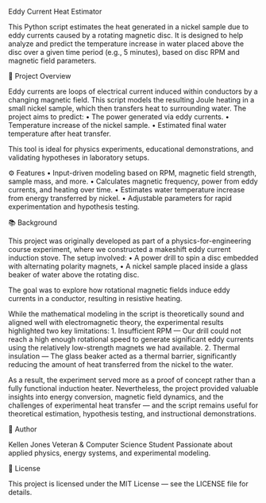 Eddy Current Heat Estimator

This Python script estimates the heat generated in a nickel sample due to eddy currents caused by a rotating magnetic disc. It is designed to help analyze and predict the temperature increase in water placed above the disc over a given time period (e.g., 5 minutes), based on disc RPM and magnetic field parameters.

🔬 Project Overview

Eddy currents are loops of electrical current induced within conductors by a changing magnetic field. This script models the resulting Joule heating in a small nickel sample, which then transfers heat to surrounding water. The project aims to predict:
	•	The power generated via eddy currents.
	•	Temperature increase of the nickel sample.
	•	Estimated final water temperature after heat transfer.

This tool is ideal for physics experiments, educational demonstrations, and validating hypotheses in laboratory setups.

⚙️ Features
	•	Input-driven modeling based on RPM, magnetic field strength, sample mass, and more.
	•	Calculates magnetic frequency, power from eddy currents, and heating over time.
	•	Estimates water temperature increase from energy transferred by nickel.
	•	Adjustable parameters for rapid experimentation and hypothesis testing.

📚 Background

This project was originally developed as part of a physics-for-engineering course experiment, where we constructed a makeshift eddy current induction stove. The setup involved:
	•	A power drill to spin a disc embedded with alternating polarity magnets,
	•	A nickel sample placed inside a glass beaker of water above the rotating disc.

The goal was to explore how rotational magnetic fields induce eddy currents in a conductor, resulting in resistive heating.

While the mathematical modeling in the script is theoretically sound and aligned well with electromagnetic theory, the experimental results highlighted two key limitations:
	1.	Insufficient RPM — Our drill could not reach a high enough rotational speed to generate significant eddy currents using the relatively low-strength magnets we had available.
	2.	Thermal insulation — The glass beaker acted as a thermal barrier, significantly reducing the amount of heat transferred from the nickel to the water.

As a result, the experiment served more as a proof of concept rather than a fully functional induction heater. Nevertheless, the project provided valuable insights into energy conversion, magnetic field dynamics, and the challenges of experimental heat transfer — and the script remains useful for theoretical estimation, hypothesis testing, and instructional demonstrations.

🧠 Author

Kellen Jones
Veteran & Computer Science Student
Passionate about applied physics, energy systems, and experimental modeling.

📜 License

This project is licensed under the MIT License — see the LICENSE file for details.
